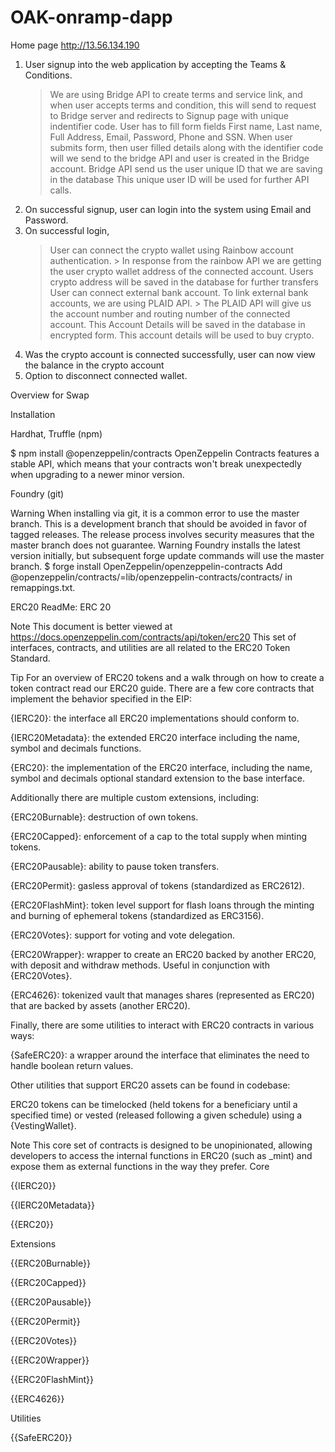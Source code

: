 # OAK-onramp-dapp

Home page
http://13.56.134.190

1. User signup into the web application by accepting the Teams & Conditions.
	> We are using Bridge API to create terms and service link, and when user accepts terms and condition, this will send to request to Bridge server and redirects to Signup page with unique indentifier code.
	> User has to fill form fields First name, Last name, Full Address, Email, Password, Phone and SSN. When user submits form, then user filled details along with the identifier code will we send to the bridge API and user is created in the Bridge account.
	> Bridge API send us the user unique ID that we are saving in the database
	> This unique user ID will be used for further API calls.
2. On successful signup, user can login into the system using Email and Password.
3. On successful login, 
	> User can connect the crypto wallet using Rainbow account authentication.
		> In response from the rainbow API we are getting the user crypto wallet address of the connected account. Users crypto address will be saved in the database for further transfers
	> User can connect external bank account. To link external bank accounts,  we are using PLAID API.
		> The PLAID API will give us the account number and routing number of the connected account.  This Account Details will be saved in the database in encrypted form.
	> This account details will be used to buy crypto.
4. Was the crypto account is connected successfully, user can now view the balance in the crypto account
5. Option to disconnect connected wallet.



Overview for Swap

Installation

Hardhat, Truffle (npm)

$ npm install @openzeppelin/contracts
OpenZeppelin Contracts features a stable API, which means that your contracts won't break unexpectedly when upgrading to a newer minor version.

Foundry (git)

Warning When installing via git, it is a common error to use the master branch. This is a development branch that should be avoided in favor of tagged releases. The release process involves security measures that the master branch does not guarantee.
Warning Foundry installs the latest version initially, but subsequent forge update commands will use the master branch.
$ forge install OpenZeppelin/openzeppelin-contracts
Add @openzeppelin/contracts/=lib/openzeppelin-contracts/contracts/ in remappings.txt.


ERC20 ReadMe:
ERC 20

Note
This document is better viewed at https://docs.openzeppelin.com/contracts/api/token/erc20
This set of interfaces, contracts, and utilities are all related to the ERC20 Token Standard.

Tip
For an overview of ERC20 tokens and a walk through on how to create a token contract read our ERC20 guide.
There are a few core contracts that implement the behavior specified in the EIP:

{IERC20}: the interface all ERC20 implementations should conform to.

{IERC20Metadata}: the extended ERC20 interface including the name, symbol and decimals functions.

{ERC20}: the implementation of the ERC20 interface, including the name, symbol and decimals optional standard extension to the base interface.

Additionally there are multiple custom extensions, including:

{ERC20Burnable}: destruction of own tokens.

{ERC20Capped}: enforcement of a cap to the total supply when minting tokens.

{ERC20Pausable}: ability to pause token transfers.

{ERC20Permit}: gasless approval of tokens (standardized as ERC2612).

{ERC20FlashMint}: token level support for flash loans through the minting and burning of ephemeral tokens (standardized as ERC3156).

{ERC20Votes}: support for voting and vote delegation.

{ERC20Wrapper}: wrapper to create an ERC20 backed by another ERC20, with deposit and withdraw methods. Useful in conjunction with {ERC20Votes}.

{ERC4626}: tokenized vault that manages shares (represented as ERC20) that are backed by assets (another ERC20).

Finally, there are some utilities to interact with ERC20 contracts in various ways:

{SafeERC20}: a wrapper around the interface that eliminates the need to handle boolean return values.

Other utilities that support ERC20 assets can be found in codebase:

ERC20 tokens can be timelocked (held tokens for a beneficiary until a specified time) or vested (released following a given schedule) using a {VestingWallet}.

Note
This core set of contracts is designed to be unopinionated, allowing developers to access the internal functions in ERC20 (such as _mint) and expose them as external functions in the way they prefer.
Core

{{IERC20}}

{{IERC20Metadata}}

{{ERC20}}

Extensions

{{ERC20Burnable}}

{{ERC20Capped}}

{{ERC20Pausable}}

{{ERC20Permit}}

{{ERC20Votes}}

{{ERC20Wrapper}}

{{ERC20FlashMint}}

{{ERC4626}}

Utilities

{{SafeERC20}}
